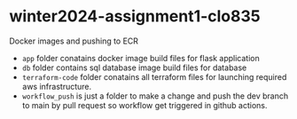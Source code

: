 # winter2024-assignment1-clo835
Docker images and pushing to ECR 

- `app` folder conatains docker image build files for flask application
- `db` folder contains sql database image build files for database
- `terraform-code` folder conatains all terraform files for launching required aws infrastructure.
- `workflow_push` is just a folder to make a change and push the dev branch to main by pull request so workflow get triggered in github actions. 
